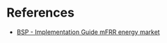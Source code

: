# References
* [BSP - Implementation Guide 
mFRR energy market](https://nordicbalancingmodel.net/wp-content/uploads/2024/09/Implementation-Guide-mFRR-energy-activation-market-BSP-v116.pdf)
